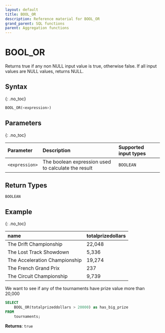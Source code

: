 ```yaml
---
layout: default
title: BOOL_OR
description: Reference material for BOOL_OR
grand_parent: SQL functions
parent: Aggregation functions
---
```



# BOOL_OR

Returns true if any non NULL input value is true, otherwise false. If all input values are NULL values, returns NULL.

## Syntax
{: .no_toc}

```sql
BOOL_OR(<expression>)
```

## Parameters
{: .no_toc}

| Parameter | Description                                         | Supported input types |
| :--------- |:----------------------------------------------------|:----------------------|
| `<expression>`  | The boolean expression used to calculate the result | `BOOLEAN`              |

## Return Types

`BOOLEAN`

## Example
{: .no_toc}


| name                          | totalprizedollars |
| :-----------------------------| :-----------------| 
| The Drift Championship        | 22,048             |
| The Lost Track Showdown       | 5,336              |
| The Acceleration Championship | 19,274             |
| The French Grand Prix         | 237               |
| The Circuit Championship      | 9,739              |

We want to see if any of the tournaments have prize value more than 20,000

```sql
SELECT
	BOOL_OR(totalprizeddollars > 20000) as has_big_prize
FROM
	tournaments;
```

**Returns**: `true`
